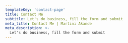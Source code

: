 ```yaml
---
templateKey: 'contact-page'
title: Contact Me
subtitle: Let's do business, fill the form and submit
meta_title: Contact Me | Martini Akande
meta_description: >-
  Let's do business, fill the form and submit
---
```

